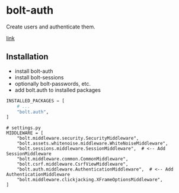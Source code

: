 <!-- This file is compiled from bolt-auth/bolt/auth/README.md. Do not edit this file directly. -->

# bolt-auth

Create users and authenticate them.

[link](https://boltframework.dev/docs/bolt-auth/bolt/auth/config.py)

## Installation

- install bolt-auth
- install bolt-sessions
- optionally bolt-passwords, etc.
- add bolt.auth to installed packages

```python
INSTALLED_PACKAGES = [
    # ...
    "bolt.auth",
]
```

```
# settings.py
MIDDLEWARE = [
    "bolt.middleware.security.SecurityMiddleware",
    "bolt.assets.whitenoise.middleware.WhiteNoiseMiddleware",
    "bolt.sessions.middleware.SessionMiddleware",  # <-- Add SessionMiddleware
    "bolt.middleware.common.CommonMiddleware",
    "bolt.csrf.middleware.CsrfViewMiddleware",
    "bolt.auth.middleware.AuthenticationMiddleware",  # <-- Add AuthenticationMiddleware
    "bolt.middleware.clickjacking.XFrameOptionsMiddleware",
]
```
